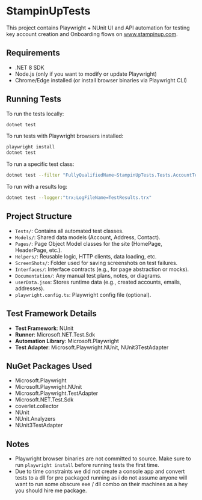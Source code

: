 # StampinUpTests
This project contains Playwright + NUnit UI and API automation for testing key account creation and Onboarding flows on www.stampinup.com.

## Requirements

- .NET 8 SDK  
- Node.js (only if you want to modify or update Playwright)  
- Chrome/Edge installed (or install browser binaries via Playwright CLI)

## Running Tests

To run the tests locally:

```bash  
dotnet test
```

To run tests with Playwright browsers installed:

```bash  
playwright install  
dotnet test
```
To run a specific test class:

```bash  
dotnet test --filter "FullyQualifiedName~StampinUpTests.Tests.AccountTests"
```
To run with a results log:

```bash  
dotnet test --logger:"trx;LogFileName=TestResults.trx"
```
## Project Structure

- `Tests/`: Contains all automated test classes.  
- `Models/`: Shared data models (Account, Address, Contact).  
- `Pages/`: Page Object Model classes for the site (HomePage, HeaderPage, etc.).  
- `Helpers/`: Reusable logic, HTTP clients, data loading, etc.  
- `ScreenShots/`: Folder used for saving screenshots on test failures.  
- `Interfaces/`: Interface contracts (e.g., for page abstraction or mocks).  
- `Documentation/`: Any manual test plans, notes, or diagrams.  
- `userData.json`: Stores runtime data (e.g., created accounts, emails, addresses).  
- `playwright.config.ts`: Playwright config file (optional).

## Test Framework Details

- **Test Framework**: NUnit  
- **Runner**: Microsoft.NET.Test.Sdk  
- **Automation Library**: Microsoft.Playwright  
- **Test Adapter**: Microsoft.Playwright.NUnit, NUnit3TestAdapter

## NuGet Packages Used

- Microsoft.Playwright  
- Microsoft.Playwright.NUnit  
- Microsoft.Playwright.TestAdapter  
- Microsoft.NET.Test.Sdk  
- coverlet.collector  
- NUnit  
- NUnit.Analyzers  
- NUnit3TestAdapter

##  Notes

- Playwright browser binaries are not committed to source. Make sure to run `playwright install` before running tests the first time.  
- Due to time constraints we did not create a console app and convert tests to a dll for pre packaged running as i do not assume anyone will want to run some obscure exe / dll combo on their machines as a hey you should hire me package.
